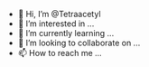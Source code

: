 - 👋 Hi, I’m @Tetraacetyl
- 👀 I’m interested in ...
- 🌱 I’m currently learning ...
- 💞️ I’m looking to collaborate on ...
- 📫 How to reach me ...

<!---
Tetraacetyl/Tetraacetyl is a ✨ special ✨ repository because its `README.md` (this file) appears on your GitHub profile.
You can click the Preview link to take a look at your changes.
--->
